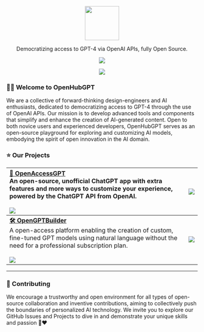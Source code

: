
<a name="readme-top"></a>

<div align="center">

<picture>
  <source media="(prefers-color-scheme: dark)" srcset="https://avatars.githubusercontent.com/u/129975981?s=200&v=4">
  <img height="90" src="https://avatars.githubusercontent.com/u/129975981?s=200&v=4">
</picture>

Democratizing access to GPT-4 via OpenAI APIs, fully Open Source.

[![][github-star]][github-link]



![](https://raw.githubusercontent.com/andreasbm/readme/master/assets/lines/rainbow.png)

</div>

### 👋🏻 Welcome to OpenHubGPT

We are a collective of forward-thinking design-engineers and AI enthusiasts, dedicated to democratizing access to GPT-4 through the use of OpenAI APIs. Our mission is to develop advanced tools and components that simplify and enhance the creation of AI-generated content. 
Open to both novice users and experienced developers, OpenHubGPT serves as an open-source playground for exploring and customizing AI models, embodying the spirit of open innovation in the AI domain.

### ⭐️ Our Projects

| [**🤖 OpenAccessGPT**][open-access-gpt-github]<br/>An open-source, unofficial ChatGPT app with extra features and more ways to customize your experience, powered by the ChatGPT API from OpenAI.<br/><br/>[![][open-access-gpt-shield]][open-access-gpt-github] | [![][open-access-gpt-cover]][open-access-gpt-github] |
| :----------------------------------------------------------------------------------------------------------------------------------------------------------------------------------------------------------------------------------- | :---------------------------------------------------- |
| [**🛠️ OpenGPTBuilder**][open-gpt-builder-github]<br/>A open-access platform enabling the creation of custom, fine-tuned GPT models using natural language without the need for a professional subscription plan.<br/><br/>[![][open-gpt-builder-shield]][open-gpt-builder-github] | [![][open-gpt-builder-cover]][open-gpt-builder-github] |

---


### 🤝 Contributing

We encourage a trustworthy and open environment for all types of open-source collaboration and inventive contributions, aiming to collectively push the boundaries of personalized AI technology. We invite you to explore our GitHub Issues and Projects to dive in and demonstrate your unique skills and passion 🤝❤️



<!-- LINK GROUP -->


[github-link]: https://github.com/openhubgpt
[github-star]: https://img.shields.io/github/stars/openhubgpt?color=ffcb47&labelColor=black&style=flat-square&logo=github

[open-access-gpt-cover]: https://opengptbuilder.org/wp-content/uploads/2024/01/Cover-OpenAccessGPT.png
[open-access-gpt-github]: https://github.com/openhubgpt/open-access-gpt
[open-access-gpt-shield]: https://img.shields.io/github/stars/openhubgpt/open-access-gpt?color=ffcb47&labelColor=black&style=flat-square&logo=github


[open-gpt-builder-cover]: https://opengptbuilder.org/wp-content/uploads/2024/01/Cover-OpenGPTBuilder.png
[open-gpt-builder-github]:https://github.com/diegopizzocaro/chat-with-gpt
[open-gpt-builder-shield]: https://img.shields.io/github/stars/diegopizzocaro/chat-with-gpt?style=flat-square&labelColor=black&color=ffcb47logo=github




[open-access-gpt]: https://github.com/openhubgpt/open-access-gpt

